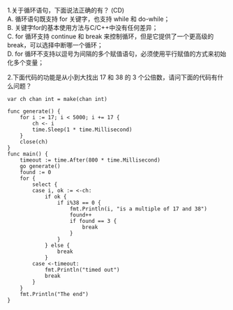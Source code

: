 1.关于循环语句，下面说法正确的有？ (CD)<br>
  A. 循环语句既支持 for 关键字，也支持 while 和 do-while；<br>
  B. 关键字for的基本使用方法与C/C++中没有任何差异；<br>
  C. for 循环支持 continue 和 break 来控制循环，但是它提供了一个更高级的 break，可以选择中断哪一个循环；<br>
  D. for 循环不支持以逗号为间隔的多个赋值语句，必须使用平行赋值的方式来初始化多个变量；<br>

2.下面代码的功能是从小到大找出 17 和 38 的 3 个公倍数，请问下面的代码有什么问题？<br>

    var ch chan int = make(chan int)
    
    func generate() {
        for i := 17; i < 5000; i += 17 {
            ch <- i
            time.Sleep(1 * time.Millisecond)
        }
        close(ch)
    }
    func main() {
        timeout := time.After(800 * time.Millisecond)
        go generate()
        found := 0
        for {
            select {
            case i, ok := <-ch:
                if ok {
                    if i%38 == 0 {
                        fmt.Println(i, "is a multiple of 17 and 38")
                        found++
                        if found == 3 {
                            break
                        }
                    }
                } else {
                    break
                }
            case <-timeout:
                fmt.Println("timed out")
                break
            }
        }
        fmt.Println("The end")
    }